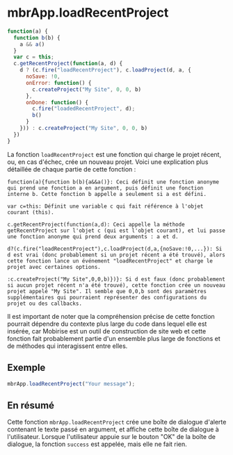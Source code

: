 # mbrApp.loadRecentProject

```js
function(a) {
  function b(b) {
    a && a()
  }
  var c = this;
  c.getRecentProject(function(a, d) {
    d ? (c.fire("loadRecentProject"), c.loadProject(d, a, {
      noSave: !0,
      onError: function() {
        c.createProject("My Site", 0, 0, b)
      },
      onDone: function() {
        c.fire("loadedRecentProject", d);
        b()
      }
    })) : c.createProject("My Site", 0, 0, b)
  })
}
```

La fonction `loadRecentProject` est une fonction qui charge le projet récent, ou, en cas d'échec, crée un nouveau projet. Voici une explication plus détaillée de chaque partie de cette fonction :

    function(a){function b(b){a&&a()}: Ceci définit une fonction anonyme qui prend une fonction a en argument, puis définit une fonction interne b. Cette fonction b appelle a seulement si a est défini.

    var c=this: Définit une variable c qui fait référence à l'objet courant (this).

    c.getRecentProject(function(a,d): Ceci appelle la méthode getRecentProject sur l'objet c (qui est l'objet courant), et lui passe une fonction anonyme qui prend deux arguments : a et d.

    d?(c.fire("loadRecentProject"),c.loadProject(d,a,{noSave:!0,...}): Si d est vrai (donc probablement si un projet récent a été trouvé), alors cette fonction lance un événement "loadRecentProject" et charge le projet avec certaines options.

    :c.createProject("My Site",0,0,b)})}: Si d est faux (donc probablement si aucun projet récent n'a été trouvé), cette fonction crée un nouveau projet appelé "My Site". Il semble que 0,0,b sont des paramètres supplémentaires qui pourraient représenter des configurations du projet ou des callbacks.

Il est important de noter que la compréhension précise de cette fonction pourrait dépendre du contexte plus large du code dans lequel elle est insérée, car Mobirise est un outil de construction de site web et cette fonction fait probablement partie d'un ensemble plus large de fonctions et de méthodes qui interagissent entre elles.

## Exemple

```js
mbrApp.loadRecentProject("Your message");
```

## En résumé

Cette fonction `mbrApp.loadRecentProject` crée une boîte de dialogue d'alerte contenant le texte passé en argument, et affiche cette boîte de dialogue à l'utilisateur. Lorsque l'utilisateur appuie sur le bouton "OK" de la boîte de dialogue, la fonction `success` est appelée, mais elle ne fait rien.
